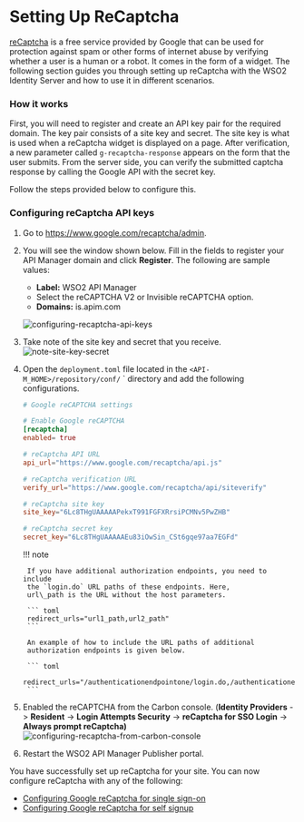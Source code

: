 # Setting Up ReCaptcha

[reCaptcha](https://developers.google.com/recaptcha/) is a free service
provided by Google that can be used for protection against spam or other
forms of internet abuse by verifying whether a user is a human or a
robot. It comes in the form of a widget. The following section guides
you through setting up reCaptcha with the WSO2 Identity Server and how
to use it in different scenarios.

### How it works

First, you will need to register and create an API key pair for the
required domain. The key pair consists of a site key and secret. The
site key is what is used when a reCaptcha widget is displayed on a page.
After verification, a new parameter called
`g-recaptcha-response` appears on the form that the
user submits. From the server side, you can verify the submitted captcha
response by calling the Google API with the secret key.

Follow the steps provided below to configure this.

### Configuring reCaptcha API keys

1. Go to <https://www.google.com/recaptcha/admin>.

2. You will see the window shown below. Fill in the fields to register
   your API Manager domain and click **Register**. The following
    are sample values:
    -   **Label:** WSO2 API Manager
    -   Select the reCAPTCHA V2 or Invisible reCAPTCHA option.
    -   **Domains:** is.apim.com  

    ![configuring-recaptcha-api-keys]({{base_path}}/assets/img/learn/api-security/recaptcha/configuring-recaptcha-api-keys.png) 
3. Take note of the site key and secret that you receive.
    ![note-site-key-secret]({{base_path}}/assets/img/learn/api-security/recaptcha/note-site-key-secret.png) 
4. Open the `deployment.toml` file located in the `<API-M_HOME>/repository/conf/`       `
    directory and add the following configurations.

    ``` toml 
    # Google reCAPTCHA settings

    # Enable Google reCAPTCHA
    [recaptcha] 
    enabled= true

    # reCaptcha API URL
    api_url="https://www.google.com/recaptcha/api.js"

    # reCaptcha verification URL
    verify_url="https://www.google.com/recaptcha/api/siteverify"

    # reCaptcha site key
    site_key="6Lc8THgUAAAAAPekxT991FGFXRrsiPCMNv5PwZHB"

    # reCaptcha secret key
    secret_key="6Lc8THgUAAAAAEu83iOwSin_CSt6gqe97aa7EGFd"
    ```

    !!! note
    
        If you have additional authorization endpoints, you need to include
        the `login.do` URL paths of these endpoints. Here,
        url\_path is the URL without the host parameters.
    
        ``` toml
        redirect_urls="url1_path,url2_path"
        ```
    
        An example of how to include the URL paths of additional
        authorization endpoints is given below.
    
        ``` toml
        redirect_urls="/authenticationendpointone/login.do,/authenticationendpointtwo/login.do"
        ```

5. Enabled the reCAPTCHA from the Carbon console. (**Identity Providers** -> **Resident** -> **Login Attempts Security** -> **reCaptcha for SSO Login** -> **Always prompt reCaptcha)**   ![configuring-recaptcha-from-carbon-console]({{base_path}}/assets/img/learn/api-security/recaptcha/configuring-recaptcha-from-carbon-console.png)

6. Restart the WSO2 API Manager Publisher portal.

You have successfully set up reCaptcha for your site. You can now
configure reCaptcha with any of the following:

-   [Configuring Google reCaptcha for single
    sign-on]({{base_path}}/install-and-setup/setup/security/logins-and-passwords/configuring-recaptcha-for-single-sign-on)
-   [Configuring Google reCaptcha for self
    signup]({{base_path}}/reference/customize-product/customizations/customizing-the-developer-portal/configuring-recaptcha-for-self-signup)
